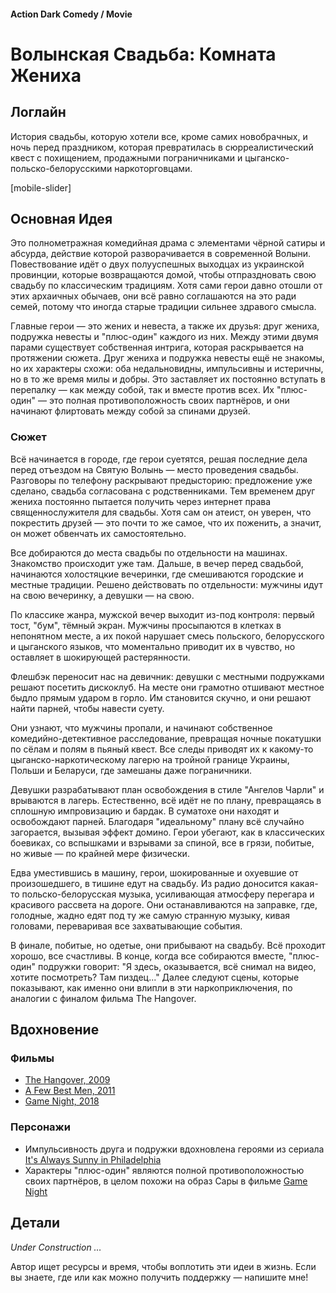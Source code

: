 #### Action Dark Comedy / Movie

# Волынская Свадьба: Комната Жениха

## Логлайн

История свадьбы, которую хотели все, кроме самих новобрачных, и ночь перед праздником, которая превратилась в сюрреалистический квест с похищением, продажными пограничниками и цыганско-польско-белорусскими наркоторговцами.

[mobile-slider]

## Основная Идея

Это полнометражная комедийная драма с элементами чёрной сатиры и абсурда, действие которой разворачивается в современной Волыни. Повествование идёт о двух полууспешных выходцах из украинской провинции, которые возвращаются домой, чтобы отпраздновать свою свадьбу по классическим традициям. Хотя сами герои давно отошли от этих архаичных обычаев, они всё равно соглашаются на это ради семей, потому что иногда старые традиции сильнее здравого смысла.

Главные герои — это жених и невеста, а также их друзья: друг жениха, подружка невесты и "плюс-один" каждого из них. Между этими двумя парами существует собственная интрига, которая раскрывается на протяжении сюжета. Друг жениха и подружка невесты ещё не знакомы, но их характеры схожи: оба недальновидны, импульсивны и истеричны, но в то же время милы и добры. Это заставляет их постоянно вступать в перепалку — как между собой, так и вместе против всех. Их "плюс-один" — это полная противоположность своих партнёров, и они начинают флиртовать между собой за спинами друзей.

### Сюжет

Всё начинается в городе, где герои суетятся, решая последние дела перед отъездом на Святую Волынь — место проведения свадьбы. Разговоры по телефону раскрывают предысторию: предложение уже сделано, свадьба согласована с родственниками. Тем временем друг жениха постоянно пытается получить через интернет права священнослужителя для свадьбы. Хотя сам он атеист, он уверен, что покрестить друзей — это почти то же самое, что их поженить, а значит, он может обвенчать их самостоятельно.

Все добираются до места свадьбы по отдельности на машинах. Знакомство происходит уже там. Дальше, в вечер перед свадьбой, начинаются холостяцкие вечеринки, где смешиваются городские и местные традиции. Решено действовать по отдельности: мужчины идут на свою вечеринку, а девушки — на свою.

По классике жанра, мужской вечер выходит из-под контроля: первый тост, "бум", тёмный экран. Мужчины просыпаются в клетках в непонятном месте, а их покой нарушает смесь польского, белорусского и цыганского языков, что моментально приводит их в чувство, но оставляет в шокирующей растерянности.

Флешбэк переносит нас на девичник: девушки с местными подружками решают посетить дискоклуб. На месте они грамотно отшивают местное быдло прямым ударом в горло. Им становится скучно, и они решают найти парней, чтобы навести суету.

Они узнают, что мужчины пропали, и начинают собственное комедийно-детективное расследование, превращая ночные покатушки по сёлам и полям в пьяный квест. Все следы приводят их к какому-то цыганско-наркотическому лагерю на тройной границе Украины, Польши и Беларуси, где замешаны даже пограничники.

Девушки разрабатывают план освобождения в стиле "Ангелов Чарли" и врываются в лагерь. Естественно, всё идёт не по плану, превращаясь в сплошную импровизацию и бардак. В суматохе они находят и освобождают парней. Благодаря "идеальному" плану всё случайно загорается, вызывая эффект домино. Герои убегают, как в классических боевиках, со вспышками и взрывами за спиной, все в грязи, побитые, но живые — по крайней мере физически.

Едва уместившись в машину, герои, шокированные и охуевшие от произошедшего, в тишине едут на свадьбу. Из радио доносится какая-то польско-белорусская музыка, усиливающая атмосферу перегара и красивого рассвета на дороге. Они останавливаются на заправке, где, голодные, жадно едят под ту же самую странную музыку, кивая головами, переваривая все захватывающие события.

В финале, побитые, но одетые, они прибывают на свадьбу. Всё проходит хорошо, все счастливы. В конце, когда все собираются вместе, "плюс-один" подружки говорит: "Я здесь, оказывается, всё снимал на видео, хотите посмотреть? Там пиздец..." Далее следуют сцены, которые показывают, как именно они влипли в эти наркоприключения, по аналогии с финалом фильма The Hangover.

## Вдохновение

### Фильмы

- [The Hangover, 2009](https://www.imdb.com/title/tt1119646/)
- [A Few Best Men, 2011](https://www.imdb.com/title/tt1640711/)
- [Game Night, 2018](https://www.imdb.com/title/tt2704998/)

### Персонажи

- Импульсивность друга и подружки вдохновлена героями из сериала [It's Always Sunny in Philadelphia](https://www.imdb.com/title/tt0472954/)
- Характеры "плюс-один" являются полной противоположностью своих партнёров, в целом похожи на образ Сары в фильме [Game Night](https://www.imdb.com/title/tt2704998/)

## Детали

*Under Construction …*

Автор ищет ресурсы и время, чтобы воплотить эти идеи в жизнь. Если вы знаете, где или как можно получить поддержку — напишите мне!